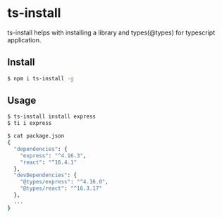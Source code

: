 # ts-install

ts-install helps with installing a library and types(@types) for typescript application.

## Install

```sh
$ npm i ts-install -g
```

## Usage

```sh
$ ts-install install express
$ ti i express

$ cat package.json
{
  "dependencies": {
    "express": "^4.16.3",
    "react": "^16.4.1"
  },
  "devDependencies": {
    "@types/express": "^4.16.0",
    "@types/react": "^16.3.17"
  },
  ...
}
```
